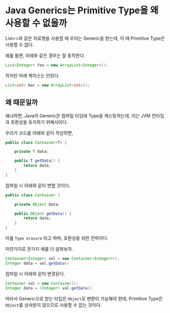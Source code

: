 # Java Generics는 Primitive Type을 왜 사용할 수 없을까

List<>와 같은 자료형을 사용할 때 우리는 Generic을 받는데, 이 때 Primitive Type은 사용할 수 없다.

예를 들면, 아래와 같은 경우는 잘 동작한다.

```java
List<Integer> foo = new ArrayList<Integer>();
```

하지만 아래 케이스는 안된다.

```java
List<int> bar = new ArrayList<int>();
```

## 왜 때문일까

왜냐하면, Java의 Generic은 컴파일 타임에 Type을 캐스팅하는데, 이는 JVM 런타임과 호환성을 유지하기 위해서이다.

우리가 코드를 아래와 같이 작성하면,

```java
public class Container<T> {

    private T data;

    public T getData() {
        return data;
    }
}
```

컴파일 시 아래와 같이 변할 것이다.

```java
public class Container {

    private Object data;

    public Object getData() {
        return data;
    }
}
```

이를 `Type erasure` 라고 하며, 호환성을 위한 전략이다.

마찬가지로 한가지 예를 더 살펴보자.

```java
Container<Integer> val = new Container<Integer>();
Integer data = val.getData()
```

컴파일 시 아래와 같이 변경된다.

```java
Container val = new Container();
Integer data = (Integer) val.getData()
```

따라서 Generic으로 받는 타입은 `Object`로 변환이 가능해야 한데, Primitive Type은 `Object`를 상속받지 않으므로 사용할 수 없는 것이다.
